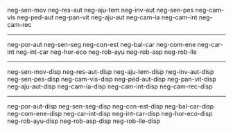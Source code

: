 neg-sen-mov
neg-res-aut
neg-aju-tem
neg-inv-aut
neg-sen-pes
neg-cam-vis
neg-ped-aut
neg-pan-vit
neg-aju-aut
neg-cam-ia
neg-cam-int
neg-cam-rec

---------------

neg-por-aut
neg-sen-seg
neg-con-est
neg-bal-car
neg-com-ene
neg-car-int
neg-int-car
neg-hor-eco
neg-rob-ayu
neg-rob-asp
neg-rob-lle

------------------------------

neg-sen-mov-disp
neg-res-aut-disp
neg-aju-tem-disp
neg-inv-aut-disp
neg-sen-pes-disp
neg-cam-vis-disp
neg-ped-aut-disp
neg-pan-vit-disp
neg-aju-aut-disp
neg-cam-ia-disp
neg-cam-int-disp
neg-cam-rec-disp

-----------

neg-por-aut-disp
neg-sen-seg-disp
neg-con-est-disp
neg-bal-car-disp
neg-com-ene-disp
neg-car-int-disp
neg-int-car-disp
neg-hor-eco-disp
neg-rob-ayu-disp
neg-rob-asp-disp
neg-rob-lle-disp